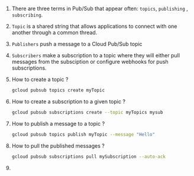 1. There are three terms in Pub/Sub that appear often: `topics`,  `publishing`  , `subscribing`. 

2. `Topic` is a shared string that allows applications to connect with one another through a common thread.

3. `Publishers` push a message to a Cloud Pub/Sub topic

4. `Subscribers` make a subscription to a topic where they will either pull messages from the subsciption or configure webhooks for push subscriptions.

5. How to create a topic ?

   ```bash
   gcloud pubsub topics create myTopic
   ```

6. How to create a subscription to a given topic ?

   ```bash
   gcloud pubsub subscriptions create --topic myTopics mysub
   ```

7. How to publish a message to a topic ?

   ```bash
   gcloud pubsub topics publish myTopic --message "Hello"
   ```

8. How to pull the published messages ?

   ```bash
   gcloud pubsub subscriptions pull mySubscription --auto-ack
   ```

9. 